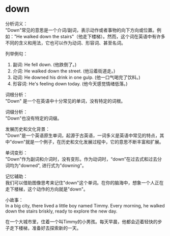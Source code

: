 # down

分析词义：  
"Down"常见的意思是一个介词/副词，表示动作或者事物的向下方向或位置。例如："He walked down the stairs"（他走下楼梯）。然而，这个词在英语中有许多不同的含义和用法，它也可以作为动词、形容词、甚至名词。

  

列举例句：

  

1.  副词: He fell down. (他跌倒了。)
2.  介词: He walked down the street. (他沿着街道走。)
3.  动词: He downed his drink in one gulp. (他一口气喝完了饮料。)
4.  形容词: He's feeling down today. (他今天感觉情绪低落。)

  

词根分析：  
"Down" 是一个在英语中十分常见的单词，没有特定的词根。

  

词缀分析：  
"Down"也没有特定的词缀。

  

发展历史和文化背景：  
"Down"是一个英语原生单词，起源于古英语，一词多义是英语中常见的特点，其中"down"就是一个例子，在历史和文化发展过程中，它的意思不断丰富和扩展。

  

单词变形：  
"Down"作为副词和介词时，没有变形。作为动词时，“down”在过去式和过去分词均为"downed", 进行式为"downing"。

  

记忆辅助：  
我们可以借助图像思考来记住"down"这个单词。在你的脑海中，想象一个人正在走下楼梯，这个动作的方向就是"down"。

  

小故事：  
In a big city, there lived a little boy named Timmy. Every morning, he walked down the stairs briskly, ready to explore the new day.

  

在一个大城市里，住着一个叫Timmy的小男孩。每天早晨，他都会迈着轻快的步子走下楼梯，准备好去探索新的一天。
